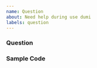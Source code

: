```yaml
---
name: Question
about: Need help during use dumi
labels: question
---
```


### Question

### Sample Code